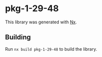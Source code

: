 # pkg-1-29-48

This library was generated with [Nx](https://nx.dev).

## Building

Run `nx build pkg-1-29-48` to build the library.
